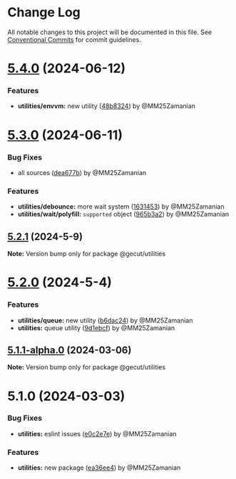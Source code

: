 # Change Log

All notable changes to this project will be documented in this file.
See [Conventional Commits](https://conventionalcommits.org) for commit guidelines.

# [5.4.0](https://github.com/gecut/hybrid-core/compare/@gecut/utilities@5.3.0...@gecut/utilities@5.4.0) (2024-06-12)

### Features

* **utilities/envvm:** new utility ([48b8324](https://github.com/gecut/hybrid-core/commit/48b8324af345f393274eb315709c208f913255fe)) by @MM25Zamanian

# [5.3.0](https://github.com/gecut/hybrid-core/compare/@gecut/utilities@5.2.1...@gecut/utilities@5.3.0) (2024-06-11)

### Bug Fixes

- all sources ([dea677b](https://github.com/gecut/hybrid-core/commit/dea677b4d05acb17964189beef485d413b6445bf)) by @MM25Zamanian

### Features

- **utilities/debounce:** more wait system ([1631453](https://github.com/gecut/hybrid-core/commit/1631453c31647d1135f3b084595d3b14fa56b5ec)) by @MM25Zamanian
- **utilities/wait/polyfill:** `supported` object ([965b3a2](https://github.com/gecut/hybrid-core/commit/965b3a276d94ecd32dd4c4e1b0cf7e80997adf01)) by @MM25Zamanian

## [5.2.1](https://github.com/gecut/hybrid-core/compare/@gecut/utilities@5.2.0...@gecut/utilities@5.2.1) (2024-5-9)

**Note:** Version bump only for package @gecut/utilities

# [5.2.0](https://github.com/gecut/hybrid-core/compare/@gecut/utilities@5.1.1-alpha.0...@gecut/utilities@5.2.0) (2024-5-4)

### Features

- **utilities/queue:** new utility ([b6dac24](https://github.com/gecut/hybrid-core/commit/b6dac24351eb021ea8e69565019621059bde9041)) by @MM25Zamanian
- **utilities:** queue utility ([9d1ebcf](https://github.com/gecut/hybrid-core/commit/9d1ebcfa63c8e6e2eb51fd93587045ac17a4a68f)) by @MM25Zamanian

## [5.1.1-alpha.0](https://github.com/gecut/hybrid-core/compare/@gecut/utilities@5.1.0...@gecut/utilities@5.1.1-alpha.0) (2024-03-06)

**Note:** Version bump only for package @gecut/utilities

# 5.1.0 (2024-03-03)

### Bug Fixes

- **utilities:** eslint issues ([e0c2e7e](https://github.com/gecut/hybrid-core/commit/e0c2e7e1993b581f3242bef3dd1b8c47592b4ce5)) by @MM25Zamanian

### Features

- **utilities:** new package ([ea36ee4](https://github.com/gecut/hybrid-core/commit/ea36ee40f2dc4f1d3bad1c04c5ea5ad3534441e9)) by @MM25Zamanian
